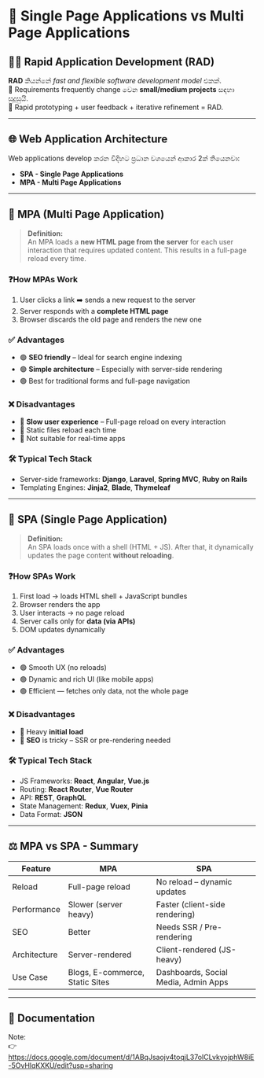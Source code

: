 # 🧠 Single Page Applications vs Multi Page Applications

## 🏃‍♂️ Rapid Application Development (RAD)
**RAD** කියන්නේ *fast and flexible software development model* එකක්.  
📌 Requirements frequently change වෙන **small/medium projects** සඳහා සුදුසුයි.  
📌 Rapid prototyping + user feedback + iterative refinement = RAD.

---

## 🌐 Web Application Architecture

Web applications develop කරන විදිහට ප්‍රධාන වශයෙන් ආකාර 2ක් තියෙනවා:

- **SPA - Single Page Applications**
- **MPA - Multi Page Applications**

---

## 📄 MPA (Multi Page Application)

> **Definition:**  
An MPA loads a **new HTML page from the server** for each user interaction that requires updated content. This results in a full-page reload every time.

### ❓How MPAs Work
1. User clicks a link ➡️ sends a new request to the server  
2. Server responds with a **complete HTML page**  
3. Browser discards the old page and renders the new one  

### ✅ Advantages
- 🟢 **SEO friendly** – Ideal for search engine indexing  
- 🟢 **Simple architecture** – Especially with server-side rendering  
- 🟢 Best for traditional forms and full-page navigation

### ❌ Disadvantages
- 🔴 **Slow user experience** – Full-page reload on every interaction  
- 🔴 Static files reload each time  
- 🔴 Not suitable for real-time apps

### 🛠️ Typical Tech Stack
- Server-side frameworks: **Django**, **Laravel**, **Spring MVC**, **Ruby on Rails**  
- Templating Engines: **Jinja2**, **Blade**, **Thymeleaf**

---

## 🔄 SPA (Single Page Application)

> **Definition:**  
An SPA loads once with a shell (HTML + JS). After that, it dynamically updates the page content **without reloading**.

### ❓How SPAs Work
1. First load → loads HTML shell + JavaScript bundles  
2. Browser renders the app  
3. User interacts → no page reload  
4. Server calls only for **data (via APIs)**  
5. DOM updates dynamically

### ✅ Advantages
- 🟢 Smooth UX (no reloads)  
- 🟢 Dynamic and rich UI (like mobile apps)  
- 🟢 Efficient — fetches only data, not the whole page

### ❌ Disadvantages
- 🔴 Heavy **initial load**  
- 🔴 **SEO** is tricky – SSR or pre-rendering needed

### 🛠️ Typical Tech Stack
- JS Frameworks: **React**, **Angular**, **Vue.js**  
- Routing: **React Router**, **Vue Router**  
- API: **REST**, **GraphQL**  
- State Management: **Redux**, **Vuex**, **Pinia**  
- Data Format: **JSON**

---

## ⚖️ MPA vs SPA - Summary

| Feature      | MPA                         | SPA                             |
|--------------|-----------------------------|----------------------------------|
| Reload       | Full-page reload            | No reload – dynamic updates     |
| Performance  | Slower (server heavy)       | Faster (client-side rendering)  |
| SEO          | Better                      | Needs SSR / Pre-rendering       |
| Architecture | Server-rendered             | Client-rendered (JS-heavy)      |
| Use Case     | Blogs, E-commerce, Static Sites | Dashboards, Social Media, Admin Apps |

---

## 📄 Documentation

Note:  
👉 https://docs.google.com/document/d/1ABqJsaojv4toqjL37oICLvkyojphW8iE-5OvHlqKXKU/edit?usp=sharing
